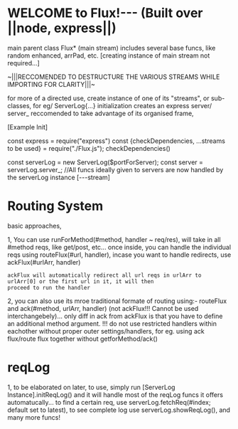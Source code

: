 # WELCOME to Flux!--- (Built over ||node, express||)

main parent class Flux* (main stream) includes several base funcs, like random enhanced, arrPad, etc.
[creating instance of main stream not required...]

~|||RECCOMENDED TO DESTRUCTURE THE VARIOUS STREAMS WHILE IMPORTING FOR CLARITY|||~

for more of a directed use, create instance of one of its "streams", or sub-classes, for eg/ ServerLog{...}
initialization creates an express server/ server_
reccomended to take advantage of its organised frame,

 [Example Init]
 
 const express = require("express")
 const {checkDependencies, ...streams to be used} = require("./Flux.js");
 checkDependencies()

 const serverLog = new ServerLog($portForServer);
 const server = serverLog.server_;
 //All funcs ideally given to servers are now handled by the serverLog instance [---stream]

# Routing System

basic approaches, 

1, You can use runForMethod(#method, handler ~ req/res),
    will take in all #method reqs, like get/post, etc...
    once inside, you can handle the individual reqs using routeFlux(#url, handler),
    incase you want to handle redirects, use ackFlux(#urlArr, handler)

    ackFlux will automatically redirect all url reqs in urlArr to urlArr[0] or the first url in it, it will then
    proceed to run the handler

2, you can also use its mroe traditional formate of routing using:- routeFlux and ack(#method, urlArr, handler) 
    (not ackFlux!!! Cannot be used interchangebely)... only diff in ack from ackFlux is that you have to define an
    additional method argument.
!!! do not use restricted handlers within eachother without proper outer settings/handlers, for eg. using ack flux/route flux together without
    getforMethod/ack()

# reqLog

1, to be elaborated on later,
    to use, simply run [ServerLog Instance].initReqLog() and it will handle most of the reqLog funcs it offers automatucally...
    to find a certain req, use serverLog.fetchReq(#index; default set to latest), to see complete log use 
    serverLog.showReqLog(), and many more funcs!


